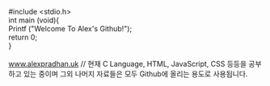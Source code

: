 #include <stdio.h> <br/>
int main (void){ <br/>
  Printf ("Welcome To Alex's Github!"); <br/>
  return 0; <br/>
} <br/>
 <br/>
www.alexpradhan.uk
// 현재 C Language, HTML, JavaScript, CSS 등등을 공부하고 있는 중이며 그외 나머지 자료들은 모두 Github에 올리는 용도로 사용됩니다. <br/>
